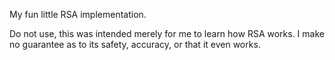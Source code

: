 My fun little RSA implementation.

Do not use, this was intended merely for me to learn how RSA works.  I make no guarantee as to its safety, accuracy, or that it even works.

